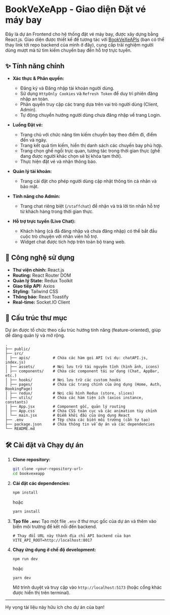 # BookVeXeApp - Giao diện Đặt vé máy bay

Đây là dự án Frontend cho hệ thống đặt vé máy bay, được xây dựng bằng React.js. Giao diện được thiết kế để tương tác với [BookVeXeAPIs](https://github.com/your-username/BookVeXeAPIs) (bạn có thể thay link tới repo backend của mình ở đây), cung cấp trải nghiệm người dùng mượt mà từ tìm kiếm chuyến bay đến hỗ trợ trực tuyến.

## ✨ Tính năng chính

-   **Xác thực & Phân quyền:**
    -   Đăng ký và Đăng nhập tài khoản người dùng.
    -   Sử dụng `HttpOnly Cookies` và `Refresh Token` để duy trì phiên đăng nhập an toàn.
    -   Phân quyền truy cập các trang dựa trên vai trò người dùng (Client, Admin).
    -   Tự động chuyển hướng người dùng chưa đăng nhập về trang Login.

-   **Luồng Đặt vé:**
    -   Trang chủ với chức năng tìm kiếm chuyến bay theo điểm đi, điểm đến và ngày.
    -   Trang kết quả tìm kiếm, hiển thị danh sách các chuyến bay phù hợp.
    -   Trang chọn ghế ngồi trực quan, tương tác trong thời gian thực (ghế đang được người khác chọn sẽ bị khóa tạm thời).
    -   Thực hiện đặt vé và nhận thông báo.

-   **Quản lý tài khoản:**
    -   Trang cài đặt cho phép người dùng cập nhật thông tin cá nhân và bảo mật.

-   **Tính năng cho Admin:**
    -   Trang chat riêng biệt (`/staffchat`) để nhận và trả lời tin nhắn hỗ trợ từ khách hàng trong thời gian thực.

-   **Hỗ trợ trực tuyến (Live Chat):**
    -   Khách hàng (cả đã đăng nhập và chưa đăng nhập) có thể bắt đầu cuộc trò chuyện với nhân viên hỗ trợ.
    -   Widget chat được tích hợp trên toàn bộ trang web.

## 🚀 Công nghệ sử dụng

-   **Thư viện chính:** React.js
-   **Routing:** React Router DOM
-   **Quản lý State:** Redux Toolkit
-   **Giao tiếp API:** Axios
-   **Styling:** Tailwind CSS
-   **Thông báo:** React Toastify
-   **Real-time:** Socket.IO Client

## 📂 Cấu trúc thư mục
Dự án được tổ chức theo cấu trúc hướng tính năng (feature-oriented), giúp dễ dàng quản lý và mở rộng.

```
.
├── public/ 
├── src/
│ ├── apis/          # Chứa các hàm gọi API (ví dụ: chatAPI.js, index.js)
│ ├── assets/        # Nơi lưu trữ tài nguyên tĩnh (hình ảnh, icons)
│ ├── components/    # Chứa các component tái sử dụng (Chat, AppBar, etc.)
│ ├── hooks/         # Nơi lưu trữ các custom hooks
│ ├── pages/         # Chứa các trang chính của ứng dụng (Home, Auth, BookingPage)
│ ├── redux/         # Nơi cấu hình Redux (store, slices)
│ ├── utils/         # Chứa các hàm tiện ích (axios instance, constants)
│ ├── App.jsx        # Component gốc, quản lý routing
│ ├── App.css        # Chứa CSS toàn cục và các animation tùy chỉnh
│ └── main.jsx       # Điểm khởi đầu của ứng dụng React
├── .env             # Tệp chứa các biến môi trường (cần tự tạo)
├── package.json     # Chứa thông tin về dự án và các dependencies
└── README.md
```

## 🛠️ Cài đặt và Chạy dự án

1.  **Clone repository:**
    ```bash
    git clone <your-repository-url>
    cd bookvexeapp
    ```

2.  **Cài đặt các dependencies:**
    ```bash
    npm install
    ```
    hoặc
    ```bash
    yarn install
    ```

3.  **Tạo file `.env`:**
    Tạo một file `.env` ở thư mục gốc của dự án và thêm vào biến môi trường để kết nối đến backend.

    ```env
    # Thay đổi URL này thành địa chỉ API backend của bạn
    VITE_API_ROOT=http://localhost:8017
    ```

4.  **Chạy ứng dụng ở chế độ development:**
    ```bash
    npm run dev
    ```
    hoặc
    ```bash
    yarn dev
    ```
    Mở trình duyệt và truy cập vào `http://localhost:5173` (hoặc cổng khác được hiển thị trên terminal).

---

Hy vọng tài liệu này hữu ích cho dự án của bạn!

